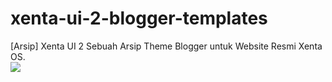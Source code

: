 # xenta-ui-2-blogger-templates
[Arsip] Xenta UI 2 Sebuah Arsip Theme Blogger untuk Website Resmi Xenta OS.</br>
<img src="https://raw.githubusercontent.com/xentaos/xenta-ui-2/master/screenshot.png">
